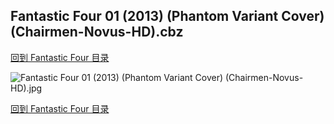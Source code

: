## Fantastic Four 01 (2013) (Phantom Variant Cover) (Chairmen-Novus-HD).cbz


[回到 Fantastic Four 目录](https://github.com/alicewish/markdown/blob/master/series/Fantastic-Four.md)


![Fantastic Four 01 (2013) (Phantom Variant Cover) (Chairmen-Novus-HD).jpg](https://wx1.sinaimg.cn/large/6a9fdecaly1fr0tofsrexj21kw2ff7wj.jpg)

[回到 Fantastic Four 目录](https://github.com/alicewish/markdown/blob/master/series/Fantastic-Four.md)

